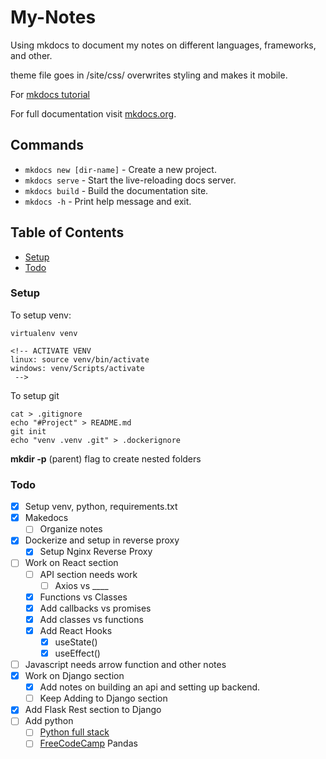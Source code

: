 # My-Notes
Using mkdocs to document my notes on different languages, frameworks, and other. 

theme file goes in /site/css/   overwrites styling and makes it mobile. 

For [mkdocs tutorial](https://towardsdatascience.com/creating-software-documentation-in-under-10-minutes-with-mkdocs-b11f52f0fb10)

For full documentation visit [mkdocs.org](https://www.mkdocs.org).


## Commands

* `mkdocs new [dir-name]` - Create a new project.
* `mkdocs serve` - Start the live-reloading docs server.
* `mkdocs build` - Build the documentation site.
* `mkdocs -h` - Print help message and exit.


## Table of Contents
* [Setup](#setup)
* [Todo](#todo)


### Setup
To setup venv:
```
virtualenv venv

<!-- ACTIVATE VENV
linux: source venv/bin/activate
windows: venv/Scripts/activate
 -->
```
To setup git
```
cat > .gitignore
echo "#Project" > README.md
git init
echo "venv .venv .git" > .dockerignore 
```
**mkdir -p** (parent) flag to create nested folders


### Todo
* [x] Setup venv, python, requirements.txt
* [x] Makedocs
    * [ ] Organize notes
* [x] Dockerize and setup in reverse proxy
    * [x] Setup Nginx Reverse Proxy
* [ ] Work on React section
    * [ ] API section needs work
        * [ ] Axios vs ____
    * [x] Functions vs Classes
    * [x] Add callbacks vs promises
    * [x] Add classes  vs functions
    * [x] Add React Hooks
        * [x] useState()
        * [x] useEffect()
* [ ] Javascript needs arrow function and other notes
* [x] Work on Django section
    * [x] Add notes on building an api and setting up backend. 
    * [ ] Keep Adding to Django section
* [x] Add Flask Rest section to Django
* [ ] Add python 
    * [ ] [Python full stack](https://www.fullstackpython.com)
    * [ ] [FreeCodeCamp](https://www.freecodecamp.org/news/the-ultimate-guide-to-the-pandas-library-for-data-science-in-python/amp/) Pandas